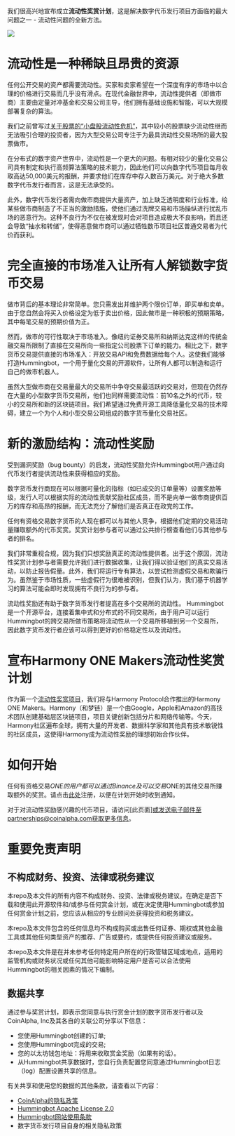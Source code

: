 
我们很高兴地宣布成立**流动性奖赏计划**，这是解决数字代币发行项目方面临的最大问题之一 - 流动性问题的全新方法。

![](https://images.unsplash.com/photo-1488642945284-f5b65425f15a?ixlib=rb-1.2.1&ixid=eyJhcHBfaWQiOjEyMDd9&auto=format&fit=crop&w=947&q=80)

# 流动性是一种稀缺且昂贵的资源

任何公开交易的资产都需要流动性。买家和卖家希望在一个深度有序的市场中以合理的价格进行交易而几乎没有滑点。在现代金融世界中，流动性提供者（即做市商）主要由定量对冲基金和交易公司主导，他们拥有基础设施和智能，可以大规模部署复杂的算法。

我们之前曾写过[关于股票的“小盘股流动性危机”](https://www.hummingbot.io/blog/2019-01-thin-crust-of-liquidity/)，其中较小的股票缺少流动性继而无法吸引合理的投资者，因为大型交易公司专注于为最具流动性交易场所的最大股票做市。

在分布式的数字资产世界中，流动性是一个更大的问题。有相对较少的量化交易公司具有制定和执行高频算法策略的技术能力，因此他们可以向数字代币项目每月收取高达50,000美元的报酬，并要求他们在库存中存入数百万美元。对于绝大多数数字代币发行者而言，这是无法承受的。

此外，数字代币发行者需向做市商提供大量资产，加上缺乏透明度和行业标准，给某些做市商制造了不正当的激励措施，使他们通过洗牌交易和市场操纵进行扰乱市场的恶意行为。这种不良行为不仅在被发现时会对项目造成极大不良影响，而且还会导致“抽水和转储”，使得恶意做市商可以通过牺牲数币项目社区普通交易者为代价而获利。


# 完全直接的市场准入让所有人解锁数字货币交易

做市背后的基本理论非常简单。您只需发出并维护两个限价订单，即买单和卖单。由于您自然会将买入价格设定为低于卖出价格，因此做市是一种积极的预期策略，其中每笔交易的预期价值为正。

然而，做市的可行性取决于市场准入。像纽约证券交易所和纳斯达克这样的传统金融交易所限制了直接在交易所向一些指定公司股票下订单的能力。相比之下，数字货币交易提供直接的市场准入：开放交易API和免费数据给每个人。这使我们能够打造Hummingbot，一个用于量化交易的开源软件，让所有人都可以制造和运行自己的做市机器人。

虽然大型做市商在交易量最大的交易所中争夺交易最活跃的交易对，但现在仍然存在大量的小型数字货币交易所，他们也同样需要流动性：前10名之外的代币，较小的交易所和新的区块链项目。我们希望通过免费开源工具降低量化交易的技术障碍，建立一个为个人和小型交易公司组成的数字货币量化交易社区。


# 新的激励结构：流动性奖励

受到漏洞奖励（bug bounty）的启发，流动性奖励允许Hummingbot用户通过向代币发行者提供流动性来获得相应的奖励。

数字货币发行商现在可以根据可量化的指标（如已成交的订单量等）设置奖励等级，发行人可以根据实际的流动性贡献奖励社区成员，而不是向单一做市商提供百万的库存和高昂的报酬，而无法充分了解他们是否真正在政党的工作。

任何有资格交易数字货币的人现在都可以与其他人竞争，根据他们定期的交易活动量赚取额外的代币奖赏。奖赏计划参与者可以通过公共排行榜查看他们与其他参与者的排名。

我们非常重视合规，因为我们只想奖励真正的流动性提供者。出于这个原因，流动性奖赏计划参与者需要允许我们进行数据收集，让我们得以验证他们的真实交易活动，以防止报告假量。此外，我们将运行专有算法，以尝试检测虚假交易和欺骗行为。虽然鉴于市场性质，一些虚假行为很难被识别，但我们认为，我们基于机器学习的算法可能会即时发现拥有不良行为的参与者。

流动性奖励还有助于数字货币发行者提高在多个交易所的流动性。 Hummingbot是一个开源平台，连接着集中式和分布式的不同交易所，由于用户可以运行Hummingbot的跨交易所做市策略将流动性从一个交易所移植到另一个交易所，因此数字货币发行者应该可以得到更好的价格稳定性以及流动性。


# 宣布Harmony ONE Makers流动性奖赏计划

作为第一个[流动性奖赏项目](https://github.com/CoinAlpha/hummingbot_chinese/blob/master/Hummingbot%E6%B5%81%E5%8A%A8%E6%80%A7%E5%A5%96%E8%B5%8F%E8%AE%A1%E5%88%92/%E5%92%8C%E6%A2%A6%E9%93%BEHarmony-ONE-Makers.md)，我们将与Harmony Protocol合作推出的Harmony ONE Makers。Harmony（和梦链）是一个由Google，Apple和Amazon的高技术团队创建基础层区块链项目，项目关键创新包括分片和网络传输等。今天，Harmony社区遍布全球，拥有大量的开发者、数据科学家和其他具有技术敏锐性的社区成员，这使得Harmony成为流动性奖励的理想初始合作伙伴。


# 如何开始

任何有资格交易$ONE的用户都可以通过Binance及可以交易$ONE的其他交易所赚取额外的奖赏。请点击[此处](https://www.hummingbot.io/liquidity-bounties/harmony)注册，以便在计划开始时收到通知。

对于对流动性奖励感兴趣的代币项目，请访问[此页面]或发送电子邮件至partnerships@coinalpha.com获取更多信息。


# 重要免责声明

## 不构成财务、投资、法律或税务建议
本repo及本文件的所有内容不构成财务、投资、法律或税务建议。在确定是否下载和使用此开源软件和/或参与任何赏金计划，或在决定使用Hummingbot或参加任何赏金计划之前，您应该从相应的专业顾问处获得投资和税务建议。

本repo及本文件包含的任何信息均不构成购买或出售任何证券、期权或其他金融工具或其他任何类型资产的推荐、广告或要约，或提供任何投资建议或服务。

本repo及本文件是在并未参考任何特定用户所在的行政管辖区域或地点，适用的监管机构或财务状况或任何其他可能影响特定用户是否可以合法使用Hummingbot的相关因素的情况下编制。

## 数据共享
通过参与奖赏计划，即表示您同意与执行赏金计划的数字货币发行者以及CoinAlpha, Inc及其各自的关联公司分享以下信息：

- 您使用Hummingbot创建的订单;
- 您使用Hummingbot完成的交易;
- 您的以太坊钱包地址：将用来收取赏金奖励（如果有的话）。
- 从Hummingbot共享数据时，您自行负责配置您同意通过Hummingbot日志（log）配置设置共享的信息。

有关共享和使用您的数据的其他条款，请查看以下内容：

- [CoinAlpha的隐私政策](https://www.iubenda.com/privacy-policy/29320743)
- [Hummingbot Apache License 2.0](https://github.com/CoinAlpha/hummingbot/blob/master/LICENSE)
- [Hummingbot网站使用条款](https://www.hummingbot.io/terms.pdf)
- 数字货币发行项目自身的相关隐私政策
